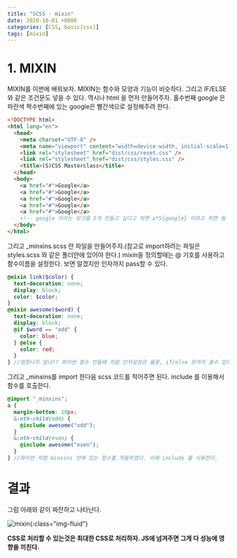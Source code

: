 ```yaml
---
title: "SCSS - mixin"
date: 2020-10-01 +0800
categories: [CSS, basic(css)]
tags: [mixin]
---
```


# 1. MIXIN

MIXIN를 이번에 배워보자. MIXIN는 함수와 모양과 기능이 비슷하다. 그리고 IF/ELSE 와 같은 조건문도 넣을 수 있다. 역시나 html 을 먼저 만들어주자. 홀수번째 google 은 파란색 짝수번째에 있는 google은 빨간색으로 설정해주려 한다.

```html
<!DOCTYPE html>
<html lang="en">
  <head>
    <meta charset="UTF-8" />
    <meta name="viewport" content="width=device-width, initial-scale=1.0" />
    <link rel="stylesheet" href="dist/css/reset.css" />
    <link rel="stylesheet" href="dist/css/styles.css" />
    <title>(S)CSS Masterclass</title>
  </head>
  <body>
    <a href="#">Google</a>
    <a href="#">Google</a>
    <a href="#">Google</a>
    <a href="#">Google</a>
    <a href="#">Google</a>
    <!-- google 이라는 링크를 5개 만들고 싶다고 하면 a*5{google} 이라고 하면 됨 -->
  </body>
</html>
```

그리고 \_minxins.scss 란 파일을 만들어주자.(참고로 import하려는 파일은 styles.scss 와 같은 폴더안에 있어야 한다.)
mixin을 정의할때는 @ 기호를 사용하고 함수이름을 설정한다. 보면 알겠지만 인자까지 pass할 수 있다.

```scss
@mixin link($color) {
  text-decoration: none;
  display: block;
  color: $color;
}
@mixin awesome($word) {
  text-decoration: none;
  display: block;
  @if $word == "odd" {
    color: blue;
  } @else {
    color: red;
  }
} //엄청나지 않나?? 파이썬 함수 만들때 처럼 인자설정은 물론, if/else 문까지 쓸수 있다.
```

그리고 \_minxins를 import 한다음 scss 코드를 적어주면 된다. include 를 이용해서 함수를 호출한다.

```scss
@import "_minxins";
a {
  margin-bottom: 10px;
  &:nth-child(odd) {
    @include awesome("odd");
  }
  &:nth-child(even) {
    @include awesome("even");
  }
} //파이썬 처럼 minxins 안에 있는 함수를 적용하였다. 이때 include 를 사용한다.
```

# 결과

그럼 아래와 같이 짜잔하고 나타난다.

![mixin](https://yeonghunko.github.io/assets/img/css/mixin.png){:class="img-fluid"}

**CSS로 처리할 수 있는것은 최대한 CSS로 처리하자. JS에 넘겨주면 그게 다 성능에 영향을 끼친다.**
